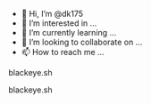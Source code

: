 - 👋 Hi, I’m @dk175
- 👀 I’m interested in ...
- 🌱 I’m currently learning ...
- 💞️ I’m looking to collaborate on ...
- 📫 How to reach me ...

blackeye.sh
<!---
dk175/dk175 is a ✨ special ✨ repository because its `README.md` (this file) appears on your GitHub profile.
You can click the Preview link to take a look at your changes.
--->blackeye.sh

